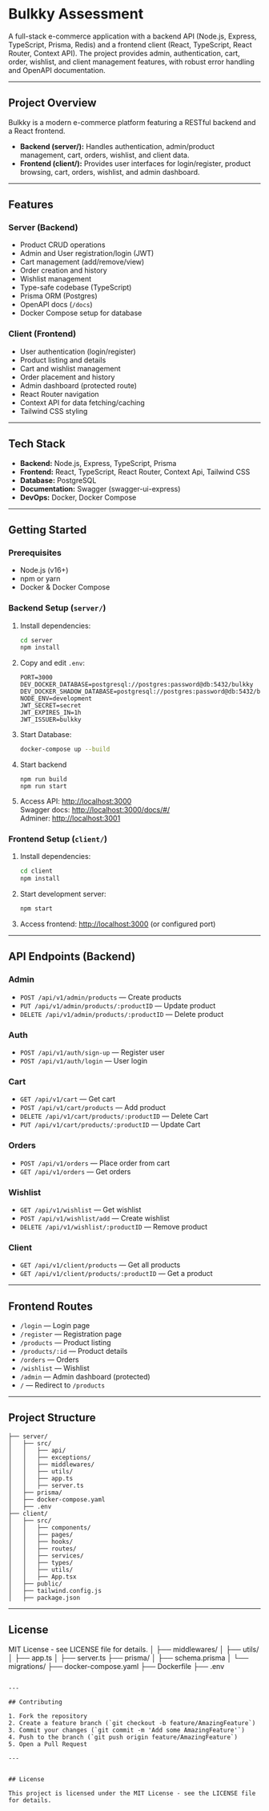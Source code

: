 # Bulkky Assessment

A full-stack e-commerce application with a backend API (Node.js, Express, TypeScript, Prisma, Redis) and a frontend client (React, TypeScript, React Router, Context API). The project provides admin, authentication, cart, order, wishlist, and client management features, with robust error handling and OpenAPI documentation.

---

## Project Overview

Bulkky is a modern e-commerce platform featuring a RESTful backend and a React frontend.

- **Backend (server/):** Handles authentication, admin/product management, cart, orders, wishlist, and client data.
- **Frontend (client/):** Provides user interfaces for login/register, product browsing, cart, orders, wishlist, and admin dashboard.

---

## Features

### Server (Backend)

- Product CRUD operations
- Admin and User registration/login (JWT)
- Cart management (add/remove/view)
- Order creation and history
- Wishlist management
- Type-safe codebase (TypeScript)
- Prisma ORM (Postgres)
- OpenAPI docs (`/docs`)
- Docker Compose setup for database

### Client (Frontend)

- User authentication (login/register)
- Product listing and details
- Cart and wishlist management
- Order placement and history
- Admin dashboard (protected route)
- React Router navigation
- Context API for data fetching/caching
- Tailwind CSS styling

---

## Tech Stack

- **Backend:** Node.js, Express, TypeScript, Prisma
- **Frontend:** React, TypeScript, React Router, Context Api, Tailwind CSS
- **Database:** PostgreSQL
- **Documentation:** Swagger (swagger-ui-express)
- **DevOps:** Docker, Docker Compose

---

## Getting Started

### Prerequisites

- Node.js (v16+)
- npm or yarn
- Docker & Docker Compose

### Backend Setup (`server/`)

1. Install dependencies:
   ```bash
   cd server
   npm install
   ```
2. Copy and edit `.env`:
   ```env
   PORT=3000
   DEV_DOCKER_DATABASE=postgresql://postgres:password@db:5432/bulkky
   DEV_DOCKER_SHADOW_DATABASE=postgresql://postgres:password@db:5432/bulkky_shadow
   NODE_ENV=development
   JWT_SECRET=secret
   JWT_EXPIRES_IN=1h
   JWT_ISSUER=bulkky
   ```
3. Start Database:
   ```bash
   docker-compose up --build
   ```
4. Start backend
     
   ```
   npm run build
   npm run start
   ```
   
5. Access API: [http://localhost:3000](http://localhost:3000)  
   Swagger docs: [http://localhost:3000/docs/#/](http://localhost:3000/docs)  
   Adminer: [http://localhost:3001](http://localhost:3001)

### Frontend Setup (`client/`)

1. Install dependencies:
   ```bash
   cd client
   npm install
   ```
2. Start development server:
   ```bash
   npm start
   ```
3. Access frontend: [http://localhost:3000](http://localhost:3000) (or configured port)

---

## API Endpoints (Backend)

### Admin

- `POST /api/v1/admin/products` — Create products
- `PUT /api/v1/admin/products/:productID` — Update product
- `DELETE /api/v1/admin/products/:productID` — Delete product


### Auth

- `POST /api/v1/auth/sign-up` — Register user
- `POST /api/v1/auth/login` — User login

### Cart

- `GET /api/v1/cart` — Get cart
- `POST /api/v1/cart/products` — Add product
- `DELETE /api/v1/cart/products/:productID` — Delete Cart
- `PUT /api/v1/cart/products/:productID` — Update Cart

### Orders

- `POST /api/v1/orders` — Place order from cart
- `GET /api/v1/orders` — Get orders

### Wishlist

- `GET /api/v1/wishlist` — Get wishlist
- `POST /api/v1/wishlist/add` — Create wishlist
- `DELETE /api/v1/wishlist/:productID` — Remove product

### Client

- `GET /api/v1/client/products` — Get all products
- `GET /api/v1/client/products/:productID` — Get a product

---

## Frontend Routes

- `/login` — Login page
- `/register` — Registration page
- `/products` — Product listing
- `/products/:id` — Product details
- `/orders` — Orders
- `/wishlist` — Wishlist
- `/admin` — Admin dashboard (protected)
- `/` — Redirect to `/products`

---

## Project Structure

```
├── server/
│   ├── src/
│   │   ├── api/
│   │   ├── exceptions/
│   │   ├── middlewares/
│   │   ├── utils/
│   │   ├── app.ts
│   │   ├── server.ts
│   ├── prisma/
│   ├── docker-compose.yaml
│   ├── .env
├── client/
│   ├── src/
│   │   ├── components/
│   │   ├── pages/
│   │   ├── hooks/
│   │   ├── routes/
│   │   ├── services/
│   │   ├── types/
│   │   ├── utils/
│   │   ├── App.tsx
│   ├── public/
│   ├── tailwind.config.js
│   ├── package.json
```

---

## License

MIT License - see LICENSE file for details.
│ ├── middlewares/
│ ├── utils/
│ ├── app.ts
│ ├── server.ts
├── prisma/
│ ├── schema.prisma
│ └── migrations/
├── docker-compose.yaml
├── Dockerfile
├── .env

```

---

## Contributing

1. Fork the repository
2. Create a feature branch (`git checkout -b feature/AmazingFeature`)
3. Commit your changes (`git commit -m 'Add some AmazingFeature'`)
4. Push to the branch (`git push origin feature/AmazingFeature`)
5. Open a Pull Request

---


## License

This project is licensed under the MIT License - see the LICENSE file for details.
```
